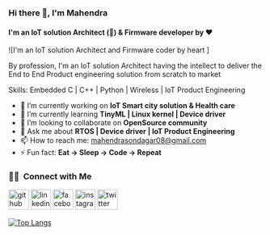 ### Hi there 👋, I'm Mahendra
#### I'm an IoT solution Architect (:satellite:) & Firmware developer by :heart:
![I'm an IoT solution Architect and Firmware coder by heart ]

By profession, I'm an IoT solution Architect having the intellect to deliver the End to End Product engineering solution from scratch to market 

Skills: Embedded C | C++ | Python | Wireless | IoT Product Engineering  

- 🔭 I’m currently working on **IoT Smart city solution & Health care**  
- 🌱 I’m currently learning **TinyML | Linux kernel | Device driver**  
- 👯 I’m looking to collaborate on **OpenSource community**  
- 💬 Ask me about **RTOS | Device driver | IoT Product Engineering**  
- 📫 How to reach me: mahendrasondagar08@gmail.com 
- ⚡ Fun fact: **Eat -> Sleep -> Code -> Repeat**  


### 🤝🏻 &nbsp;Connect with Me

[<img src='https://cdn.jsdelivr.net/npm/simple-icons@3.0.1/icons/github.svg' alt='github' height='40'>](https://github.com/MahendraSondagar)  [<img src='https://cdn.jsdelivr.net/npm/simple-icons@3.0.1/icons/linkedin.svg' alt='linkedin' height='40'>](https://www.linkedin.com/in/mahendra-sondagar/)  [<img src='https://cdn.jsdelivr.net/npm/simple-icons@3.0.1/icons/facebook.svg' alt='facebook' height='40'>](https://www.facebook.com/mahendra.sondagar)  [<img src='https://cdn.jsdelivr.net/npm/simple-icons@3.0.1/icons/instagram.svg' alt='instagram' height='40'>](https://www.instagram.com/mahendrasondagar/)  [<img src='https://cdn.jsdelivr.net/npm/simple-icons@3.0.1/icons/twitter.svg' alt='twitter' height='40'>](https://twitter.com/Mahendra_017)  

[![Top Langs](https://github-readme-stats.vercel.app/api/top-langs/?username=MahendraSondagar)](https://github.com/anuraghazra/github-readme-stats)

